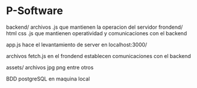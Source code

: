 # P-Software

backend/ archivos .js que mantienen la operacion del servidor
frondend/ html css .js que mantienen operatividad y comunicaciones con el backend 

app.js hace el levantamiento de server en localhost:3000/

archivos fetch.js en el frondend establecen comunicaciones con el backend

assets/ archivos jpg png entre otros

BDD postgreSQL en maquina local




